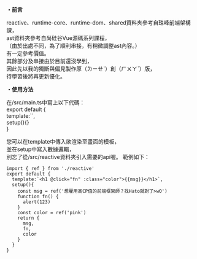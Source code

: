 **・前言**  
  
reactive、runtime-core、runtime-dom、shared資料夾參考自珠峰前端架構課，  
ast資料夾參考自尚硅谷Vue源碼系列課程，  
（由於出處不同，為了順利串接，有稍微調整ast內容。）  
有一定參考價值。  
其餘部分及串接由於目前還沒學到，  
因此先以我的獨斷與偏見製作原（ㄌㄧㄝˋ）創（ㄏㄨㄚˋ）版，  
待學習後將再更新優化。  
  
**・使用方法**  
  
在/src/main.ts中寫上以下代碼：  
export default {  
  template:``,  
  setup(){}  
}  
  
您可以在template中傳入欲渲染至畫面的模板，  
並在setup中寫入數據邏輯，  
別忘了從/src/reactive資料夾引入需要的api喔。
範例如下：  
```
import { ref } from './reactive'
export default {  
  template:`<h1 @click="fn" :class="color">{{msg}}</h1>`,  
  setup(){  
    const msg = ref('想雇用高CP值的前端框架師？找Hato就對了>wO')  
    function fn() {
      alert(123)
    }
    const color = ref('pink')
    return {  
      msg,  
      fn,
      color
    }  
  }  
}  
```
